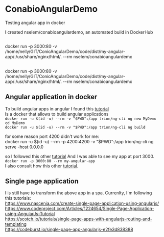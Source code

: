 # ConabioAngularDemo
Testing angular app in docker

I created nselem/conabioangulardemo, an automated build in DockerHub  
##
docker run -p 3000:80 -v /home/nelly/GIT/ConioAngularDemo/code/dist/my-angular-app/:/usr/share/nginx/html/. --rm nselem/conabioangulardemo
##
docker run -p 3000:80 -v /home/nelly/GIT/ConioAngularDemo/code/dist/my-angular-app/:/usr/share/nginx/html/. --rm nselem/conabioangulardemo

## Angular application in docker  
To build angular apps in angular I found this [tutorial](https://jaxenter.com/build-and-test-angular-apps-using-docker-132371.html)  
Is a docker that allows to build angular applications  
`docker run -u $(id -u) --rm -v "$PWD":/app trion/ng-cli ng new MyDemo  `  
`cd MyDemo`    
`docker run -u $(id -u) --rm -v "$PWD":/app trion/ng-cli ng build`    

for some reason port 4200 didn't work for me:    
docker run -u $(id -u) --rm -p 4200:4200 -v "$PWD":/app trion/ng-cli ng serve -host 0.0.0.0

so I followed this other [tutorial](https://medium.com/@DenysVuika/your-angular-apps-as-docker-containers-471f570a7f2  )
And I was able to see my app at port 3000.   
`docker run -p 3000:80 --rm my-angular-app`  
I also consult how this other [tutorial](https://mherman.org/blog/dockerizing-an-angular-app/  ).   
  
## Single page application     
I is still have to transform the above app in a spa. Currenlty, I'm following this tutorials:    
https://www.nascenia.com/create-single-page-application-using-angularjs/  
https://www.codeproject.com/Articles/1224654/Single-Page-Application-using-AngularJs-Tutorial  
https://scotch.io/tutorials/single-page-apps-with-angularjs-routing-and-templating  
https://codeburst.io/single-page-app-angularjs-e2fe3d838388
